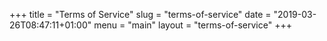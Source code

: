 +++
title = "Terms of Service"
slug = "terms-of-service"
date = "2019-03-26T08:47:11+01:00"
menu = "main"
layout = "terms-of-service"
+++

